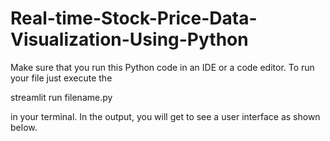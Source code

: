 # Real-time-Stock-Price-Data-Visualization-Using-Python


Make sure that you run this Python code in an IDE or a code editor. To run your file just execute the 


streamlit run filename.py


in your terminal. In the output, you will get to see a user interface as shown below.
